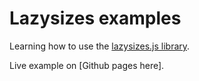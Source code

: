 # Lazysizes examples

Learning how to use the [lazysizes.js library](https://github.com/aFarkas/lazysizes).

Live example on [Github pages here].